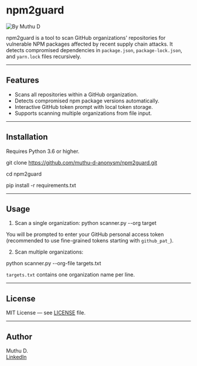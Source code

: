 # npm2guard

![By Muthu D](https://img.shields.io/badge/author-Muthu%20D-blue)

npm2guard is a tool to scan GitHub organizations' repositories for vulnerable NPM packages affected by recent supply chain attacks. It detects compromised dependencies in `package.json`, `package-lock.json`, and `yarn.lock` files recursively.

---

## Features

- Scans all repositories within a GitHub organization.
- Detects compromised npm package versions automatically.
- Interactive GitHub token prompt with local token storage.
- Supports scanning multiple organizations from file input.

---

## Installation

Requires Python 3.6 or higher.

git clone https://github.com/muthu-d-anonysm/npm2guard.git

cd npm2guard

pip install -r requirements.txt

---

## Usage

1. Scan a single organization: python scanner.py --org target

You will be prompted to enter your GitHub personal access token (recommended to use fine-grained tokens starting with `github_pat_`).


2. Scan multiple organizations:
   
python scanner.py --org-file targets.txt



`targets.txt` contains one organization name per line.

---

## License

MIT License — see [LICENSE](https://github.com/muthu-d-anonysm/npm2guard/LICENSE) file.

---

## Author

Muthu D.  
[LinkedIn](https://www.linkedin.com/in/anonysm)
